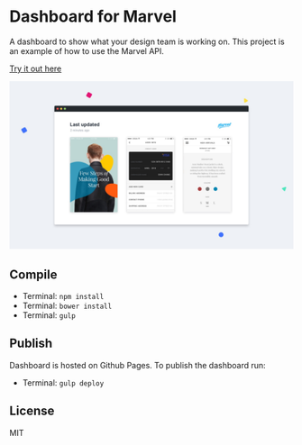 # Dashboard for Marvel
A dashboard to show what your design team is working on.
This project is an example of how to use the Marvel API.

[Try it out here](https://marvelapp.github.io/Dashboard/)

<img src="/assets/images/github-preview.jpg?raw=true" width="888">

Compile
----

- Terminal: `npm install`
- Terminal: `bower install`
- Terminal: `gulp`

Publish
----

Dashboard is hosted on Github Pages.
To publish the dashboard run:
- Terminal: `gulp deploy`

License
----

MIT
